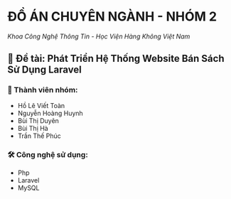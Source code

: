 # ĐỒ ÁN CHUYÊN NGÀNH - NHÓM 2 

*Khoa Công Nghệ Thông Tin - Học Viện Hàng Không Việt Nam*  

## 📖 Đề tài: Phát Triển Hệ Thống Website Bán Sách Sử Dụng Laravel

### 👥 Thành viên nhóm:
- Hồ Lê Viết Toàn
- Nguyễn Hoàng Huynh
- Bùi Thị Duyên
- Bùi Thị Hà
- Trần Thế Phúc

### 🛠 Công nghệ sử dụng:
- Php
- Laravel
- MySQL
